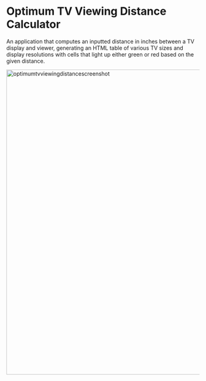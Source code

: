 # Optimum TV Viewing Distance Calculator
An application that computes an inputted distance in inches between a TV display and viewer, generating an HTML table of various TV sizes and display resolutions with cells that light up either green or red based on the given distance.

<img width="794" alt="optimumtvviewingdistancescreenshot" src="https://user-images.githubusercontent.com/19476419/30244511-0a3c01ac-958d-11e7-9ac3-4e31d3626ab5.PNG">
